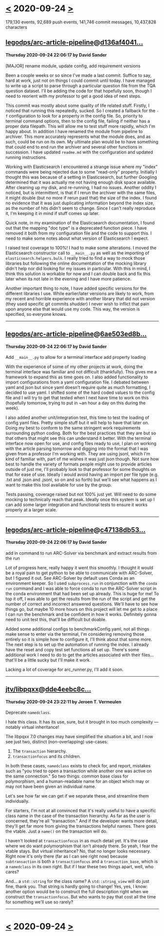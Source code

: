 # [<](2020-09-23.md) 2020-09-24 [>](2020-09-25.md)

179,130 events, 92,689 push events, 141,746 commit messages, 10,437,828 characters


## [legodps/arc-article-pipeline](https://github.com/legodps/arc-article-pipeline)@[d136af4041...](https://github.com/legodps/arc-article-pipeline/commit/d136af404138df717cc49c96b26fba8a0e06901f)
#### Thursday 2020-09-24 22:06:17 by David Sander

[MAJOR] rename module, update config, add requirement versions

Been a couple weeks or so since I've made a last commit. Suffice to say, hard at work, just not on
things I could commit until today. I have managed to write up a script to parse through a particular
question file from the TQA question dataset. I'll be adding the code for that hopefully soon, though I
need to reorient with my professor to get a good idea of next steps.

This commit was mostly about some quality of life related stuff. Firstly, I noticed that running this
repeatedly, sucked. So I created a fallback for the `-f` configuration to look for a property in the
config file. So, priority to terminal command options, then to the config file, failing if neither
has a proper data filepath. This will allow me to test stuff more rapidly, which I'm happy about. In
addition I have renamed the module from pipeline to archiver. This more accurately represents what the
module does, and as such, could be run on its own. My ultimate plan would be to have something that
could end to end run the archiver and several other functions in succession. I have updated `readme.md`
with the configuration and updated running instructions.

Working with Elasticsearch I encountered a strange issue where my "index" commands were being rejected
due to some "read-only" property. Initially I thought this was because of a setting in Elasticsearch,
but further Googling determined that it was actually me not having enough disk space available. After
cleaning up my disk, and re-running, I had no issues. Another oddity I noticed, but is intermittent,
is that if I rerun the archiver with the same files, it might double (but no more if rerun past that)
the size of the index. I found no evidence that it was just duplicating information beyond the index
size, as the number of hits didn't seem to change. Since I can't really reproduce it, I'm keeping it
in mind if stuff comes up later.

Quick note, in my examination of the Elasticsearch documentation, I found out that the mapping
"doc type" is a deprecated function piece. I have removed it both from my configuration file and the
code to support this. I need to make some notes about what version of Elasticsearch I expect.

I raised test coverage to 100%! I had to make some alterations. I moved the Elasticsearch constructor
call to `__main__.py` as well as the importing of `elasticsearch.helpers.bulk`. I really tried to find
a way to mock those libraries but following the online documentation of the mocking library didn't help
nor did looking for my issues in particular. With this in mind, I think this solution is workable for
now and I can double back and fix this later when its not late in the evening and I have more patience.

Another important thing to note, I have added specific versions for the different libraries I use.
While earlier/later versions are likely to work, from my recent and horrible experience with another
library that did not version (they used specific git commits *shudder*) I never wish to inflict that
pain upon anyone else that would use my code. This way, the version is specified, so everyone knows.

---
## [legodps/arc-article-pipeline](https://github.com/legodps/arc-article-pipeline)@[6ae503ed8b...](https://github.com/legodps/arc-article-pipeline/commit/6ae503ed8bd71a6b5cd0037b09c63cf8e4b1bcf5)
#### Thursday 2020-09-24 22:06:17 by David Sander

Add `__main__.py` to allow for a terminal interface add property loading

With the experience of some of my other projects at work, doing the terminal interface was familiar
and not difficult (thankfully). This gives me a framework to expand this as time goes on. I also
added functionality to import configurations from a yaml configuration file. I debated between yaml
and json but since yaml doesn't require quite as much formatting, I decided to use yaml. I shifted
some of the hard coded values to the config file and I will try to get that tested when I next have
time to work on this (hopefully tomorrow, trying to put in ~an hour a day on this during the week).

I also added another unit/integration test, this time to test the loading of config yaml files.
Pretty simple stuff but it will help to have that later on. Doing my best to conform to the same
stringent work requirements surrounding python coding. Both for the best practices that they are
but so that others that might see this can understand it better. With the terminal interface now
open for use, and config files ready to use, I plan on working with the article parsing tomorrow
and digging into the format that I was given from a professor I'm working with. They are using
jsonl, which I'm kind of familiar with, part of me wishes it was just json though. Not sure how
best to handle the variety of formats people might use to provide articles outside of just me,
I'll probably look to that professor for some thoughts on that for ease of use. Ideally I would
avoid having an import per file type (e.g. .txt and .json and .jsonl, so on and so forth) but
we'll see what happens as I want to make this tool available for use by the group.

Tests passing, coverage raised but not 100% just yet. Will need to do some mocking to technically
reach that peak. Ideally once this system is set up I can add some larger integration and functional
tests to ensure it works properly at a larger scale.

---
## [legodps/arc-article-pipeline](https://github.com/legodps/arc-article-pipeline)@[c47138db53...](https://github.com/legodps/arc-article-pipeline/commit/c47138db530c394eb2eac1b49f3fb143036d79cd)
#### Thursday 2020-09-24 22:06:17 by David Sander

add in command to run ARC-Solver via benchmark and extract results from the run

Lot of progress here, really happy it went this smoothly. I thought it would be a royal pain to get
python to be able to communicate with ARC-Solver, but I figured it out. See ARC-Solver by default
uses Conda as an environment keeper. So I used `subprocess.run` in conjunction with the
`conda run` command and I was able to force conda to run the ARC-Solver script in the conda environment
that had been set up already. This is huge for me! To top it off, I was able to get the results from
the run of the script and get the number of correct and incorrect answered questions. We'll have to
see how things go, but maybe 10 more hours on this project will let me get to a place I can run the
benchmark and be confident in how it works. Definitely gonna need to unit test this, that'll be
difficult but doable.

Added some additional configs to benchmarkConfig.yaml, not all things make sense to enter via the
terminal, I'm considering removing those entirely so it is simple how to configure it, I'll think about
that some more. The next step is to set up the automation of running the index. I already have the
reset and copy test set functions all set up. There's some additional work I need to do to get
the articles associated with their files... that'll be a little sucky but I'll make it work.

Lacking a lot of coverage for arc_runner.py, I'll add it soon.

---
## [jtv/libpqxx](https://github.com/jtv/libpqxx)@[dde4eebc8c...](https://github.com/jtv/libpqxx/commit/dde4eebc8c97aa03e4295f9fe5962744bead7c4c)
#### Thursday 2020-09-24 23:22:11 by Jeroen T. Vermeulen

Deprecate `namedclass`.

I hate this class.  It has its use, sure, but it brought in too much
complexity — notably virtual inheritance!

The libpqxx 7.0 changes may have simplified the situation a bit, and I
now see just two, distinct (non-overlapping) use-cases:
 1. The `transaction` hierarchy.
 2. `transactionfocus` and its children.

In both these cases, `namedclass` exists to check for, and report,
mistakes such as "you tried to open a transaction while another one was
active on the same connection."  So two things: common base class for
polymorphism, and a human-readable name for an object which may or may
not have been given an individual name.

Let's see how far we can get if we separate these, and streamline them
individually.

For starters, I'm not at all convinced that it's really useful to have a
specific class name in the case of the transaction hierarchy.  As far as
the user is concerned, they're all "transaction."  And if the developer
wants more detail, they'll get far more from giving the transactions
helpful names.  There goes the vtable.  Just a `name()` on the
transaction will do.

I haven't looked at `transactionfocus` in as much detail yet.  It's the
case where we do want polymorphism that isn't already there.  So yeah, I
fear the vtable stays.  But virtual inheritance?  No, that no longer
looks necessary.  Right now it's only there (far as I can see right now)
because `subtransaction` is both a `transactionfocus` and a
`transaction_base`, which is a `namedclass` in its own right.  But if I
tear these two things apart, well, who cares?

And... a `std::string` for the class name?  A `std::string_view` will do
just fine, thank you.  That string is hardly going to change!  Yes, yes,
I know: another option would be to construct the full description right
when we construct the `transactionfocus`.  But who wants to pay that
cost all the time for something we'll use so rarely?

---

# [<](2020-09-23.md) 2020-09-24 [>](2020-09-25.md)

